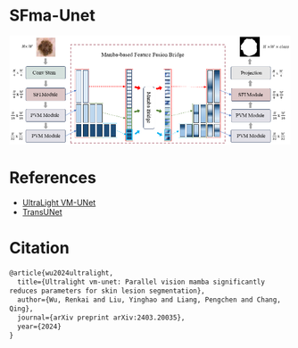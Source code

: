 # SFma-Unet
![image](https://github.com/RainCh-zyq/SFma-Unet/blob/main/Fig_1.png)

# References
- [UltraLight VM-UNet]([https://github.com/Beckschen/TransUNet](https://github.com/wurenkai/UltraLight-VM-UNet))
- [TransUNet](https://github.com/microsoft/Swin-Transformer)



# Citation
```
@article{wu2024ultralight,
  title={Ultralight vm-unet: Parallel vision mamba significantly reduces parameters for skin lesion segmentation},
  author={Wu, Renkai and Liu, Yinghao and Liang, Pengchen and Chang, Qing},
  journal={arXiv preprint arXiv:2403.20035},
  year={2024}
}
```
